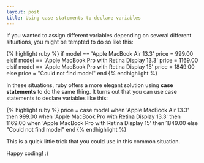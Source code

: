 ```yaml
---
layout: post
title: Using case statements to declare variables
---
```


<p>
  If you wanted to assign different variables depending on several different situations, you might be tempted to do so like this:
</p>

{% highlight ruby %}
if model == 'Apple MacBook Air 13.3'
  price = 999.00
elsif model == 'Apple MacBook Pro with Retina Display 13.3'
  price = 1169.00
elsif model == 'Apple MacBook Pro with Retina Display 15'
  price = 1849.00
else
  price = "Could not find model"
end
{% endhighlight %}

<p>
  In these situations, ruby offers a more elegant solution using <strong>case statements</strong> to do the same thing. It turns out that you can use case statements to declare variables like this:
</p>

{% highlight ruby %}
price = case model
        when 'Apple MacBook Air 13.3' then 999.00
        when 'Apple MacBook Pro with Retina Display 13.3' then 1169.00
        when 'Apple MacBook Pro with Retina Display 15' then 1849.00
        else "Could not find model"
        end
{% endhighlight %}

<p>
  This is a quick little trick that you could use in this common situation.
</p>

<p>
  Happy coding! :)
</p>